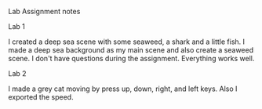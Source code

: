 Lab Assignment notes

Lab 1 

I created a deep sea scene with some seaweed, a shark and a little fish.
I made a deep sea background as my main scene and also create a seaweed scene.
I don't have questions during the assignment. Everything works well.

Lab 2 

I made a grey cat moving by press  up, down, right, and left keys.
Also I exported the speed.
